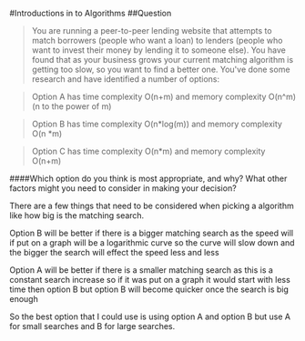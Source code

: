 #Introductions in to Algorithms
##Question
>You are running a peer-to-peer lending website that attempts to match borrowers (people who want a loan) to lenders (people who want to invest their money by lending it to someone else). You have found that as your business grows your current matching algorithm is getting too slow, so you want to find a better one. You've done some research and have identified a number of options:

>Option A has time complexity O(n+m) and memory complexity O(n^m) (n to the power of m)

>Option B has time complexity O(n*log(m)) and memory complexity O(n *m)

>Option C has time complexity O(n*m) and memory complexity O(n+m)

####Which option do you think is most appropriate, and why? What other factors might you need to consider in making your decision?

There are a few things that need to be considered when picking a algorithm like how big is the matching search.

Option B will be better if there is a bigger matching search as the speed will if put on a graph will be a logarithmic curve so the curve will slow down and the bigger the search will effect the speed less and less

Option A will be better if there is a smaller matching search as this is a constant search increase so if it was put on a graph it would start with less time then option B but option B will become quicker once the search is big enough

So the best option that I could use is using option A and option B but use A for small searches and B for large searches.